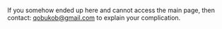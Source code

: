If you somehow ended up here and cannot access the main page, then contact: qobukob@gmail.com to explain your complication.
